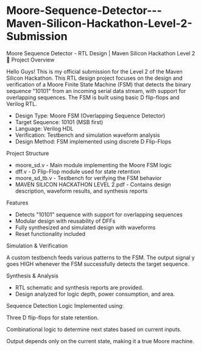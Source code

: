 # Moore-Sequence-Detector---Maven-Silicon-Hackathon-Level-2-Submission

Moore Sequence Detector - RTL Design | Maven Silicon Hackathon Level 2
 🎯 Project Overview

Hello Guys! This is my official submission for the  Level 2 of the Maven Silicon Hackathon. This RTL design project focuses on the design and verification of a Moore Finite State Machine (FSM) that detects the binary sequence "10101" from an incoming serial data stream, with support for overlapping sequences. The FSM is built using basic D flip-flops and Verilog RTL.

* Design Type: Moore FSM (Overlapping Sequence Detector)
* Target Sequence: 10101 (MSB first)
* Language: Verilog HDL
* Verification: Testbench and simulation waveform analysis
* Design Method: FSM implemented using discrete D Flip-Flops

Project Structure

* moore_sd.v - Main module implementing the Moore FSM logic
* dff.v - D Flip-Flop module used for state retention
* moore_sd_tb.v - Testbench for verifying the FSM behavior
* MAVEN SILICON HACKATHON LEVEL 2.pdf - Contains design description, waveform results, and synthesis reports

Features

* Detects "10101" sequence with support for overlapping sequences
* Modular design with reusability of DFFs
* Fully synthesized and simulated design with waveforms
* Reset functionality included

Simulation & Verification

A custom testbench feeds various patterns to the FSM. The output signal y goes HIGH whenever the FSM successfully detects the target sequence.

Synthesis & Analysis

* RTL schematic and synthesis reports are provided.
* Design analyzed for logic depth, power consumption, and area.

Sequence Detection Logic
Implemented using:

Three D flip-flops for state retention.

Combinational logic to determine next states based on current inputs.

Output depends only on the current state, making it a true Moore machine.
